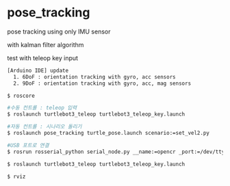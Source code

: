 # pose_tracking

pose tracking using only IMU sensor

with kalman filter algorithm

test with teleop key input


```bash
[Arduino IDE] update
  1. 6DoF : orientation tracking with gyro, acc sensors
  2. 9DoF : orientation tracking with gyro, acc, mag sensors
```

```bash
$ roscore
```

```bash
#수동 컨트롤 : teleop 입력
$ roslaunch turtlebot3_teleop turtlebot3_teleop_key.launch

#자동 컨트롤 : 시나리오 돌리기
$ roslaunch pose_tracking turtle_pose.launch scenario:=set_vel2.py

#USB 포트로 연결
$ rosrun rosserial_python serial_node.py __name:=opencr _port:=/dev/ttyACM0 _baud:=115200
```

```bash
$ roslaunch turtlebot3_teleop turtlebot3_teleop_key.launch
```

```bash
$ rviz
```
